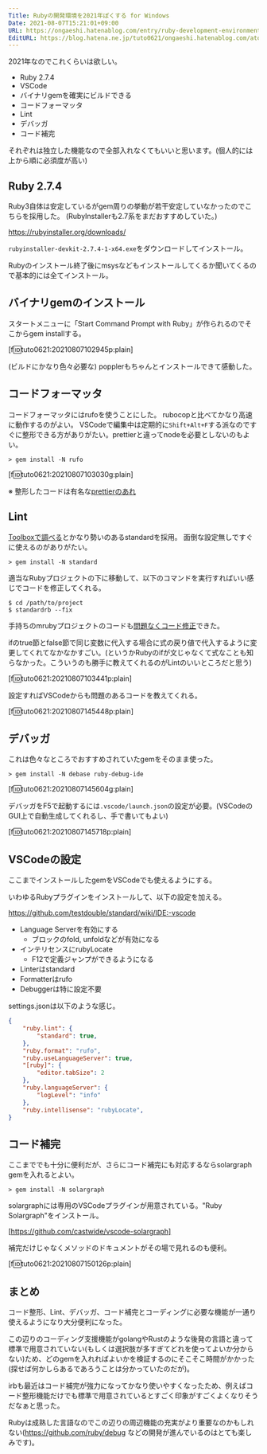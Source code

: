 ```yaml
---
Title: Rubyの開発環境を2021年ぽくする for Windows
Date: 2021-08-07T15:21:01+09:00
URL: https://ongaeshi.hatenablog.com/entry/ruby-development-environment-for-windows
EditURL: https://blog.hatena.ne.jp/tuto0621/ongaeshi.hatenablog.com/atom/entry/26006613794636402
---
```


2021年なのでこれくらいは欲しい。

- Ruby 2.7.4
- VSCode
- バイナリgemを確実にビルドできる
- コードフォーマッタ
- Lint
- デバッガ
- コード補完

それぞれは独立した機能なので全部入れなくてもいいと思います。(個人的には上から順に必須度が高い)

## Ruby 2.7.4
Ruby3自体は安定しているがgem周りの挙動が若干安定していなかったのでこちらを採用した。
(RubyInstallerも2.7系をまだおすすめしていた。)

https://rubyinstaller.org/downloads/

`rubyinstaller-devkit-2.7.4-1-x64.exe`をダウンロードしてインストール。

Rubyのインストール終了後にmsysなどもインストールしてくるか聞いてくるので基本的には全てインストール。

## バイナリgemのインストール
スタートメニューに「Start Command Prompt with Ruby」が作られるのでそこからgem installする。

[f:id:tuto0621:20210807102945p:plain]

(ビルドにかなり色々必要な) popplerもちゃんとインストールできて感動した。

## コードフォーマッタ
コードフォーマッタにはrufoを使うことにした。
rubocopと比べてかなり高速に動作するのがよい。
VSCodeで編集中は定期的に`Shift+Alt+F`する派なのですぐに整形できる方がありがたい。prettierと違ってnodeを必要としないのもよい。

```
> gem install -N rufo
```

[f:id:tuto0621:20210807103030g:plain]

※ 整形したコードは有名な[prettierのあれ](https://github.com/prettier/plugin-ruby)

## Lint
[Toolboxで調べる](https://www.ruby-toolbox.com/compare/prettier,rubocop,rubyfmt,rufo,standard?display=table&order=score)とかなり勢いのあるstandardを採用。
面倒な設定無しですぐに使えるのがありがたい。

```
> gem install -N standard
```

適当なRubyプロジェクトの下に移動して、以下のコマンドを実行すればいい感じでコードを修正してくれる。

```
$ cd /path/to/project
$ standardrb --fix 
```

手持ちのmrubyプロジェクトのコードも[問題なくコード修正](https://github.com/ongaeshi/ClipScript/commit/8126862f09b548938e62a10adb308d027b78ff88)できた。

ifのtrue節とfalse節で同じ変数に代入する場合に式の戻り値で代入するように変更してくれてなかなかすごい。(というかRubyのifが文じゃなくて式なことも知らなかった。こういうのも勝手に教えてくれるのがLintのいいところだと思う)

[f:id:tuto0621:20210807103441p:plain]

設定すればVSCodeからも問題のあるコードを教えてくれる。

[f:id:tuto0621:20210807145448p:plain]

## デバッガ
これは色々なところでおすすめされていたgemをそのまま使った。

```
> gem install -N debase ruby-debug-ide
```

[f:id:tuto0621:20210807145604g:plain]

デバッガをF5で起動するには`.vscode/launch.json`の設定が必要。(VSCodeのGUI上で自動生成してくれるし、手で書いてもよい)

[f:id:tuto0621:20210807145718p:plain]

## VSCodeの設定
ここまでインストールしたgemをVSCodeでも使えるようにする。

いわゆるRubyプラグインをインストールして、以下の設定を加える。

https://github.com/testdouble/standard/wiki/IDE:-vscode

- Language Serverを有効にする
  - ブロックのfold, unfoldなどが有効になる
- インテリセンスにrubyLocate
  - F12で定義ジャンプができるようになる
- Linterはstandard
- Formatterはrufo
- Debuggerは特に設定不要

settings.jsonは以下のような感じ。

```json
{
    "ruby.lint": {
        "standard": true,
    },
    "ruby.format": "rufo",
    "ruby.useLanguageServer": true,
    "[ruby]": {
        "editor.tabSize": 2
    },
    "ruby.languageServer": {
        "logLevel": "info"
    },
    "ruby.intellisense": "rubyLocate",
}
```

## コード補完
ここまででも十分に便利だが、さらにコード補完にも対応するならsolargraph gemを入れるとよい。

```
> gem install -N solargraph 
```

solargraphには専用のVSCodeプラグインが用意されている。"Ruby Solargraph"をインストール。

[https://github.com/castwide/vscode-solargraph]

補完だけじゃなくメソッドのドキュメントがその場で見れるのも便利。

[f:id:tuto0621:20210807150126p:plain]

## まとめ
コード整形、Lint、デバッガ、コード補完とコーディングに必要な機能が一通り使えるようになり大分便利になった。

この辺りのコーディング支援機能がgolangやRustのような後発の言語と違って標準で用意されていない(もしくは選択肢が多すぎてどれを使ってよいか分からない)ため、どのgemを入れればよいかを検証するのにそこそこ時間がかかった(探せば何かしらあるであろうことは分かっていたのだが)。

irbも最近はコード補完が強力になってかなり使いやすくなったため、例えばコード整形機能だけでも標準で用意されているとすごく印象がすごくよくなりそうだなぁと思った。

Rubyは成熟した言語なのでこの辺りの周辺機能の充実がより重要なのかもしれない(https://github.com/ruby/debug などの開発が進んでいるのはとても楽しみです)。

